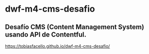 # dwf-m4-cms-desafio
## Desafío CMS (Content Management System) usando API de Contentful.
https://tobiasfacello.github.io/dwf-m4-cms-desafio/
